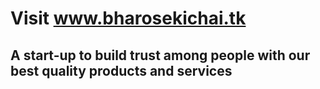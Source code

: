 # Visit www.bharosekichai.tk
## A start-up to build trust among people with our best quality products and services
